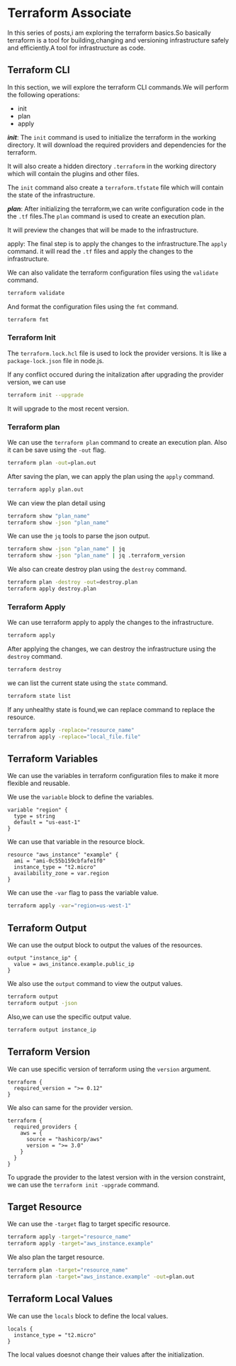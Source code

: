 # Terraform Associate

In this series of posts,i am exploring the terraform basics.So basically
terraform is a tool for building,changing and versioning infrastructure
safely and efficiently.A tool for infrastructure as code.

## Terraform CLI

In this section, we will explore the terraform CLI commands.We will perform
the following operations:

- init
- plan
- apply

**_init_**:
The `init` command is used to initialize the terraform in the working directory.
It will download the required providers and dependencies for the terraform.

It will also create a hidden directory `.terraform` in the working directory
which will contain the plugins and other files.

The `init` command also create a `terraform.tfstate` file which will contain
the state of the infrastructure.

**_plan_**:
After initializing the terraform,we can write configuration code in the
the `.tf` files.The `plan` command is used to create an execution plan.

It will preview the changes that will be made to the infrastructure.

apply:
The final step is to apply the changes to the infrastructure.The `apply` command.
it will read the `.tf` files and apply the changes to the infrastructure.

We can also validate the terraform configuration files using the `validate` command.

```bash
terraform validate
```

And format the configuration files using the `fmt` command.

```bash
terraform fmt
```

### Terraform Init

The `terraform.lock.hcl` file is used to lock the provider versions.
It is like a `package-lock.json` file in node.js.

If any conflict occured during the initalization after upgrading the provider version,
we can use

```bash
terraform init --upgrade
```

It will upgrade to the most recent version.

### Terraform plan

We can use the `terraform plan` command to create an execution plan.
Also it can be save using the `-out` flag.

```bash
terraform plan -out=plan.out
```

After saving the plan, we can apply the plan using the `apply` command.

```bash
terraform apply plan.out
```

We can view the plan detail using

```bash
terraform show "plan_name"
terraform show -json "plan_name"
```

We can use the `jq` tools to parse the json output.

```bash
terraform show -json "plan_name" | jq
terraform show -json "plan_name" | jq .terraform_version
```

We also can create destroy plan using the `destroy` command.

```bash
terraform plan -destroy -out=destroy.plan
terraform apply destroy.plan
```

### Terraform Apply

We can use terraform apply to apply the changes to the infrastructure.

```bash
terraform apply
```

After applying the changes, we can destroy the infrastructure using
the `destroy` command.

```bash
terraform destroy
```

we can list the current state using the `state` command.

```bash
terraform state list
```

If any unhealthy state is found,we can replace command to replace the resource.

```bash
terraform apply -replace="resource_name"
terrafrom apply -replace="local_file.file"
```

## Terraform Variables

We can use the variables in terraform configuration files to make it more
flexible and reusable.

We use the `variable` block to define the variables.

```hcl
variable "region" {
  type = string
  default = "us-east-1"
}
```

We can use that variable in the resource block.

```hcl
resource "aws_instance" "example" {
  ami = "ami-0c55b159cbfafe1f0"
  instance_type = "t2.micro"
  availability_zone = var.region
}
```

We can use the `-var` flag to pass the variable value.

```bash
terraform apply -var="region=us-west-1"
```

## Terraform Output

We can use the output block to output the values of the resources.

```hcl
output "instance_ip" {
  value = aws_instance.example.public_ip
}
```

We also use the `output` command to view the output values.

```bash
terraform output
terraform output -json
```

Also,we can use the specific output value.

```bash
terraform output instance_ip
```

## Terraform Version

We can use specific version of terraform using the `version` argument.

```hcl
terraform {
  required_version = ">= 0.12"
}
```

We also can same for the provider version.

```hcl
terraform {
  required_providers {
    aws = {
      source = "hashicorp/aws"
      version = ">= 3.0"
    }
  }
}
```

To upgrade the provider to the latest version with in the version
constraint, we can use the `terraform init -upgrade` command.

## Target Resource

We can use the `-target` flag to target specific resource.

```bash
terraform apply -target="resource_name"
terraform apply -target="aws_instance.example"
```

We also plan the target resource.

```bash
terraform plan -target="resource_name"
terraform plan -target="aws_instance.example" -out=plan.out
```

## Terraform Local Values

We can use the `locals` block to define the local values.

```hcl
locals {
  instance_type = "t2.micro"
}
```

The local values doesnot change their values after the initialization.
